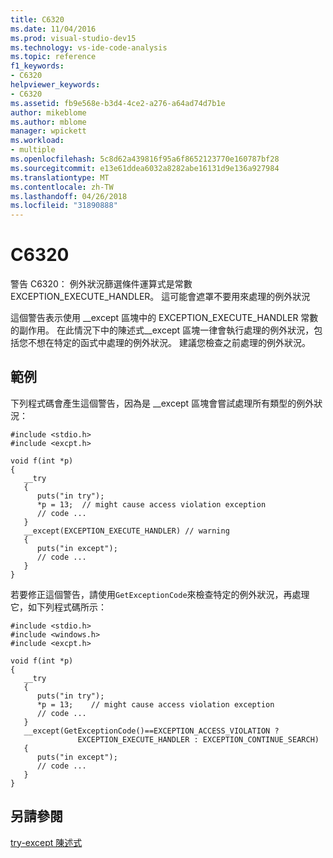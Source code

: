 ```yaml
---
title: C6320
ms.date: 11/04/2016
ms.prod: visual-studio-dev15
ms.technology: vs-ide-code-analysis
ms.topic: reference
f1_keywords:
- C6320
helpviewer_keywords:
- C6320
ms.assetid: fb9e568e-b3d4-4ce2-a276-a64ad74d7b1e
author: mikeblome
ms.author: mblome
manager: wpickett
ms.workload:
- multiple
ms.openlocfilehash: 5c8d62a439816f95a6f8652123770e160787bf28
ms.sourcegitcommit: e13e61ddea6032a8282abe16131d9e136a927984
ms.translationtype: MT
ms.contentlocale: zh-TW
ms.lasthandoff: 04/26/2018
ms.locfileid: "31890888"
---
```

# <a name="c6320"></a>C6320
警告 C6320： 例外狀況篩選條件運算式是常數 EXCEPTION_EXECUTE_HANDLER。 這可能會遮罩不要用來處理的例外狀況

 這個警告表示使用 __except 區塊中的 EXCEPTION_EXECUTE_HANDLER 常數的副作用。 在此情況下中的陳述式\__except 區塊一律會執行處理的例外狀況，包括您不想在特定的函式中處理的例外狀況。 建議您檢查之前處理的例外狀況。

## <a name="example"></a>範例
 下列程式碼會產生這個警告，因為是 __except 區塊會嘗試處理所有類型的例外狀況：

```
#include <stdio.h>
#include <excpt.h>

void f(int *p)
{
   __try
   {
      puts("in try");
      *p = 13;  // might cause access violation exception
      // code ...
   }
   __except(EXCEPTION_EXECUTE_HANDLER) // warning
   {
      puts("in except");
      // code ...
   }
}
```

 若要修正這個警告，請使用`GetExceptionCode`來檢查特定的例外狀況，再處理它，如下列程式碼所示：

```
#include <stdio.h>
#include <windows.h>
#include <excpt.h>

void f(int *p)
{
   __try
   {
      puts("in try");
      *p = 13;    // might cause access violation exception
      // code ...
   }
   __except(GetExceptionCode()==EXCEPTION_ACCESS_VIOLATION ?
               EXCEPTION_EXECUTE_HANDLER : EXCEPTION_CONTINUE_SEARCH)
   {
      puts("in except");
      // code ...
   }
}
```

## <a name="see-also"></a>另請參閱
 [try-except 陳述式](/cpp/cpp/try-except-statement)